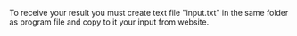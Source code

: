To receive your result you must create text file "input.txt" in the same folder as program file and copy to it your input from website.

